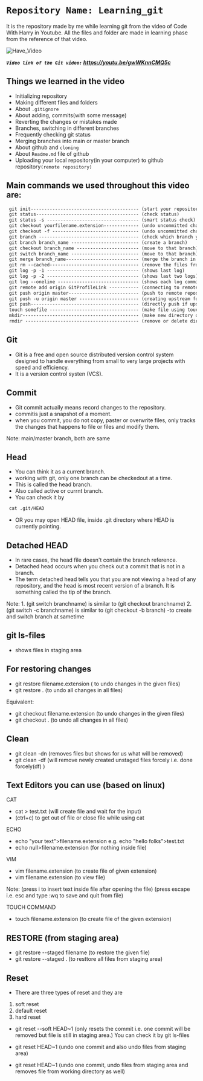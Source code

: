 #  `Repository Name: Learning_git`

It is the repository made by me while learning git from the video of Code With Harry in Youtube. All the files and folder are made in learning phase from the reference of that video. 

![Have_Video](https://img.shields.io/badge/Have_Video!-Yes-54b09f.svg)

***`Video link of the Git video:` https://youtu.be/gwWKnnCMQ5c***

## Things we learned in the video
 - Initializing repository
 - Making different files and folders
 - About `.gitignore`
 - About adding, commits(with some message)
 - Reverting the changes or mistakes made
 - Branches, switching in different branches
 - Frequently checking git status
 - Merging branches into main or master branch
 - About github and `cloning`
 - About `Readme.md` file of github
 - Uploading your local repository(in your computer) to github repository`(remote repository)`

## Main commands we used throughout this video are:
```diff
 git init---------------------------------------- (start your repository)
 git status-------------------------------------- (check status)
 git status -s ---------------------------------- (smart status check)
 git checkout yourfilename.extension------------- (undo uncommitted changes)
 git checkout -f -------------------------------- (undo uncommitted changes forcely)
 git branch ------------------------------------- (check which branch you are in)
 git branch branch_name ------------------------- (create a branch)
 git checkout branch_name ----------------------- (move to that branch)
 git switch branch_name ------------------------- (move to that branch)
 git merge branch_name--------------------------- (merge the branch in current branch)
 git rm --cached--------------------------------- (remove the files from staging area)
 git log -p -1 ---------------------------------- (shows last log)
 git log -p -2 ---------------------------------- (shows last two logs)
 git log --oneline ------------------------------ (shows each log commits in oneline)
 git remote add origin GitProfileLink ----------- (connecting to remote repository)
 git push origin master-------------------------- (push to remote repository)
 git push -u origin master ---------------------- (creating upstream for branch master here)
 git push---------------------------------------- (directly push if upstream is created)
 touch somefile --------------------------------- (make file using touch)
 mkdir------------------------------------------- (make new directory or folder)
 rmdir ------------------------------------------ (remove or delete directory)
```


## Git
- Git is a free and open source distributed version control system designed to handle everything from small to very large projects with speed and efficiency.
- It is a version control systen (VCS).

## Commit
- Git commit actually means record changes to the repository. 
- commitis just a snapshot of a moment. 
- when you commit, you do not copy, paster or overwrite files, only tracks the changes that happens to file or files and modify them.

Note: main/master branch, both are same

## Head
- You can think it as a current branch.
- working with git, only one branch can be checkedout at a time.
- This is called the head branch.
- Also called active or currnt branch.
- You can check it by 
```diff
 cat .git/HEAD
 ```
 - OR you may open HEAD file, inside .git directory where HEAD is currently pointing.

## Detached HEAD
- In rare cases, the head file doesn't contain the branch reference.
- Detached head occurs when you check out a commit that is not in a branch.
- The term detached head tells you that you are not viewing a head of any repository, and the head is most recent version of a branch. It is something called the tip of the branch.

Note: 1. (git switch branchname) is similar to (git checkout branchname)
      2. (git switch -c branchname) is similar to (git checkout -b branch)
         -to create and switch branch at sametime
         
## git ls-files
- shows files in staging area

## For restoring changes
- git restore filename.extension 
  ( to undo changes in the given files)
- git restore . 
  (to undo all changes in all files)

Equivalent:
- git checkout filename.extension 
 (to undo changes in the given files)
- git checkout . 
  (to undo all changes in all files)
      
## Clean
- git clean -dn 
 (removes files but shows for us what will be removed)
- git clean -df 
  (will remove newly created unstaged files forcely i.e. done forcely(df) )
  
## Text Editors you can use (based on linux)
CAT
- cat > test.txt
 (will create file and wait for the input)
- (ctrl+c)
  to get out of file or close file while using cat
 
 ECHO
 - echo "your text">filename.extension
  e.g. echo "hello folks">test.txt
 - echo null>filename.extension 
   (for nothing inside file)

VIM
- vim filename.extension 
  (to create file of given extension)
- vim filename.extension
  (to view file)
  
 Note: (press i to insert text inside file after opening the file)
       (press escape i.e. esc and type :wq to save and quit from file)

TOUCH COMMAND
- touch filename.extension
  (to create file of the given extension)

## RESTORE (from staging area)
- git restore --staged filename
  (to restore the given file)
- git restore --staged . 
  (to resttore all files from staging area)

## Reset
- There are three types of reset and they are
 1. soft reset
 2. default reset
 3. hard reset

- git reset --soft HEAD~1
  (only resets the commit i.e. one commit will be removed but file is still in staging area.)
  You can check it by 
  git ls-files
  
- git reset HEAD~1
  (undo one commit and also undo files from staging area)
 
 - git reset HEAD~1
  (undo one commit, undo files from staging area and removes file from working directory as well)
